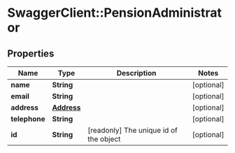 # SwaggerClient::PensionAdministrator

## Properties
Name | Type | Description | Notes
------------ | ------------- | ------------- | -------------
**name** | **String** |  | [optional] 
**email** | **String** |  | [optional] 
**address** | [**Address**](Address.md) |  | [optional] 
**telephone** | **String** |  | [optional] 
**id** | **String** | [readonly] The unique id of the object | [optional] 

